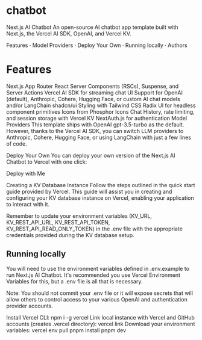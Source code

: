 

# chatbot
Next.js AI Chatbot
An open-source AI chatbot app template built with Next.js, the Vercel AI SDK, OpenAI, and Vercel KV.

Features · Model Providers · Deploy Your Own · Running locally · Authors


# Features
Next.js App Router
React Server Components (RSCs), Suspense, and Server Actions
Vercel AI SDK for streaming chat UI
Support for OpenAI (default), Anthropic, Cohere, Hugging Face, or custom AI chat models and/or LangChain
shadcn/ui
Styling with Tailwind CSS
Radix UI for headless component primitives
Icons from Phosphor Icons
Chat History, rate limiting, and session storage with Vercel KV
NextAuth.js for authentication
Model Providers
This template ships with OpenAI gpt-3.5-turbo as the default. However, thanks to the Vercel AI SDK, you can switch LLM providers to Anthropic, Cohere, Hugging Face, or using LangChain with just a few lines of code.

Deploy Your Own
You can deploy your own version of the Next.js AI Chatbot to Vercel with one click:

Deploy with Me

Creating a KV Database Instance
Follow the steps outlined in the quick start guide provided by Vercel. This guide will assist you in creating and configuring your KV database instance on Vercel, enabling your application to interact with it.

Remember to update your environment variables (KV_URL, KV_REST_API_URL, KV_REST_API_TOKEN, KV_REST_API_READ_ONLY_TOKEN) in the .env file with the appropriate credentials provided during the KV database setup.

## Running locally
You will need to use the environment variables defined in .env.example to run Next.js AI Chatbot. It's recommended you use Vercel Environment Variables for this, but a .env file is all that is necessary.

Note: You should not commit your .env file or it will expose secrets that will allow others to control access to your various OpenAI and authentication provider accounts.

Install Vercel CLI: npm i -g vercel
Link local instance with Vercel and GitHub accounts (creates .vercel directory): vercel link
Download your environment variables: vercel env pull
pnpm install
pnpm dev
